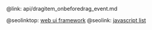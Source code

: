 @link: api/dragitem_onbeforedrag_event.md

@seolinktop: [web ui framework](https://webix.com)
@seolink: [javascript list](https://webix.com/widget/list/)